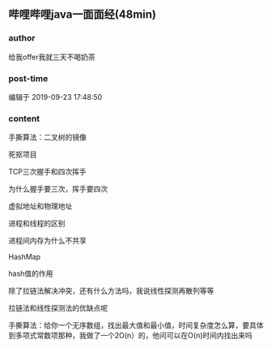 ## 哔哩哔哩java一面面经(48min)
### author 
给我offer我就三天不喝奶茶
### post-time 

编辑于  2019-09-23 17:48:50
### content 
<div class="post-topic-des nc-post-content">
 <p>
  手撕算法：二叉树的镜像
 </p>
 <p>
  死抠项目
 </p>
 <p>
  TCP三次握手和四次挥手
 </p>
 <p>
  为什么握手要三次，挥手要四次
 </p>
 <p>
  虚拟地址和物理地址
 </p>
 <p>
  进程和线程的区别
 </p>
 <p>
  进程间内存为什么不共享
 </p>
 <p>
  HashMap
 </p>
 <p>
  hash值的作用
 </p>
 <p>
  除了拉链法解决冲突，还有什么方法吗，我说线性探测再散列等等
 </p>
 <p>
  拉链法和线性探测法的优缺点呢
 </p>
 <p>
  手撕算法：给你一个无序数组，找出最大值和最小值，时间复杂度怎么算，要具体到多项式常数项那种，我做了一个2O(n）的，他问可以在O(n)时间内找出来吗
 </p>
</div>
